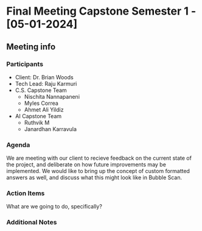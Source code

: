 # Final Meeting Capstone Semester 1 - [05-01-2024]

## Meeting info

### Participants
- Client: Dr. Brian Woods
- Tech Lead: Raju Karmuri
- C.S. Capstone Team
    - Nischita Nannapaneni
    - Myles Correa
    - Ahmet Ali Yildiz
- AI Capstone Team
    - Ruthvik M
    - Janardhan Karravula

### Agenda

We are meeting with our client to recieve feedback on the current state of the project, and deliberate on how future improvements may be implemented. We would like to bring up the concept of custom formatted answers as well, and discuss what this might look like in Bubble Scan. 

### Action Items

What are we going to do, specifically?

### Additional Notes
